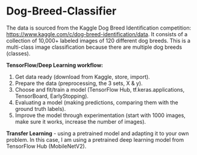 # Dog-Breed-Classifier

The data is sourced from the Kaggle Dog Breed Identification competition: https://www.kaggle.com/c/dog-breed-identification/data. It consists of a collection of 10,000+ labeled images of 120 different dog breeds. This is a multi-class image classification because there are multiple dog breeds (classes). 

**TensorFlow/Deep Learning workflow:**
1. 	Get data ready (download from Kaggle, store, import).
2. 	Prepare the data (preprocessing, the 3 sets, X & y).
3. 	Choose and fit/train a model (TensorFlow Hub, tf.keras.applications, TensorBoard, EarlyStopping).
4.	Evaluating a model (making predictions, comparing them with the ground truth labels).
5.	Improve the model through experimentation (start with 1000 images, make sure it works, increase the number of images).

**Transfer Learning** - using a pretrained model and adapting it to your own problem. In this case, I am using a pretrained deep learning model from TensorFlow Hub (MobileNetV2).
